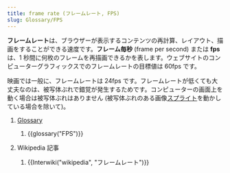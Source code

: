 ```yaml
---
title: frame rate (フレームレート, FPS)
slug: Glossary/FPS
---
```


**フレームレート**は、ブラウザーが表示するコンテンツの再計算、レイアウト、描画をすることができる速度です。**フレーム毎秒** (frame per second) または **fps** は、1 秒間に何枚のフレームを再描画できるかを表します。ウェブサイトのコンピューターグラフィックスでのフレームレートの目標値は 60fps です。

映画では一般に、フレームレートは 24fps です。フレームレートが低くても大丈夫なのは、被写体ぶれで錯覚が発生するためです。コンピューターの画面上を動く場合は被写体ぶれはありません (被写体ぶれのある画像[スプライト](/ja/docs/Web/CSS/CSS_Images/Implementing_image_sprites_in_CSS)を動かしている場合を除いて)。

1. [Glossary](/ja/docs/Glossary)

    1. {{glossary("FPS")}}

2. Wikipedia 記事

    1. {{Interwiki("wikipedia", "フレームレート")}}

